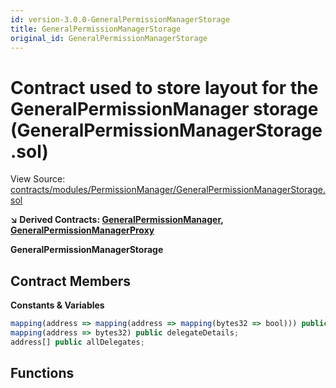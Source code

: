```yaml
---
id: version-3.0.0-GeneralPermissionManagerStorage
title: GeneralPermissionManagerStorage
original_id: GeneralPermissionManagerStorage
---
```


# Contract used to store layout for the GeneralPermissionManager storage (GeneralPermissionManagerStorage.sol)

View Source: [contracts/modules/PermissionManager/GeneralPermissionManagerStorage.sol](../../contracts/modules/PermissionManager/GeneralPermissionManagerStorage.sol)

**↘ Derived Contracts: [GeneralPermissionManager](GeneralPermissionManager.md), [GeneralPermissionManagerProxy](GeneralPermissionManagerProxy.md)**

**GeneralPermissionManagerStorage**

## Contract Members
**Constants & Variables**

```js
mapping(address => mapping(address => mapping(bytes32 => bool))) public perms;
mapping(address => bytes32) public delegateDetails;
address[] public allDelegates;

```

## Functions

